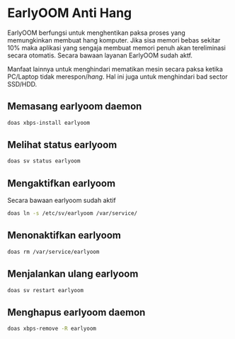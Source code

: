 # EarlyOOM Anti Hang

EarlyOOM berfungsi untuk menghentikan paksa proses yang memungkinkan membuat hang komputer. Jika sisa memori bebas sekitar 10% maka aplikasi yang sengaja membuat memori penuh akan tereliminasi secara otomatis.
Secara bawaan layanan EarlyOOM sudah aktf.

Manfaat lainnya untuk menghindari mematikan mesin secara paksa ketika PC/Laptop tidak merespon/_hang_. Hal ini juga untuk menghindari bad sector SSD/HDD.

## Memasang earlyoom daemon

```bash
doas xbps-install earlyoom
```

## Melihat status earlyoom

```bash
doas sv status earlyoom
```

## Mengaktifkan earlyoom

Secara bawaan earlyoom sudah aktif

```bash
doas ln -s /etc/sv/earlyoom /var/service/
```

## Menonaktifkan earlyoom

```bash
doas rm /var/service/earlyoom
```

## Menjalankan ulang earlyoom

```bash
doas sv restart earlyoom
```

## Menghapus earlyoom daemon

```bash
doas xbps-remove -R earlyoom
```
